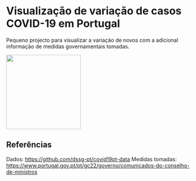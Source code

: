 # Visualização de variação de casos COVID-19 em Portugal

Pequeno projecto para visualizar a variação de novos com a adicional informação de medidas governamentais tomadas.

<img src="/covid_variation.gif" width="200">

## Referências
Dados: https://github.com/dssg-pt/covid19pt-data
Medidas tomadas: https://www.portugal.gov.pt/pt/gc22/governo/comunicados-do-conselho-de-ministros

